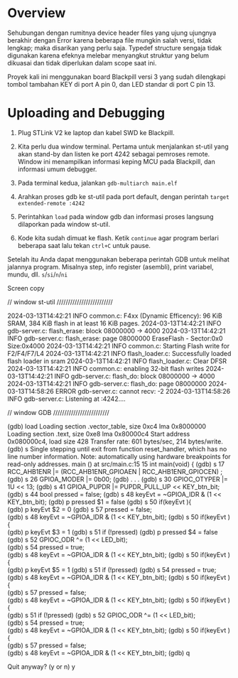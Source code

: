 # Overview

Sehubungan dengan rumitnya device header files yang ujung ujungnya berakhir dengan Error karena beberapa file mungkin salah versi, tidak lengkap; maka disarikan yang perlu saja.
Typedef structure sengaja tidak digunakan karena efeknya melebar menyangkut struktur yang belum dikuasai dan tidak diperlukan dalam scope saat ini.

Proyek kali ini menggunakan board Blackpill versi 3 yang sudah dilengkapi tombol tambahan KEY di port A pin 0, dan LED standar di port C pin 13.



# Uploading and Debugging


1. Plug STLink V2 ke laptop dan kabel SWD ke Blackpill.

2. Kita perlu dua window terminal. Pertama untuk menjalankan st-util yang akan stand-by dan listen ke port 4242 sebagai pemroses remote. Window ini menampilkan informasi keping MCU pada Blackpill, dan informasi umum debugger.

3. Pada terminal kedua, jalankan `gdb-multiarch main.elf` 

4. Arahkan proses gdb ke st-util pada port default, dengan perintah `target extended-remote :4242`

5. Perintahkan `load` pada window gdb dan informasi proses langsung dilaporkan pada window st-util.

6. Kode kita sudah dimuat ke flash. Ketik `continue` agar program berlari beberapa saat lalu tekan `ctrl+C` untuk pause.

Setelah itu Anda dapat menggunakan beberapa perintah GDB untuk melihat jalannya program. Misalnya step, info register (asembli), print variabel, mundu, dll. `s`/`si`/`n`/`ni`

Screen copy

// window st-util /////////////////////////


2024-03-13T14:42:21 INFO common.c: F4xx (Dynamic Efficency): 96 KiB SRAM, 384 KiB flash in at least 16 KiB pages.
2024-03-13T14:42:21 INFO gdb-server.c: flash_erase: block 08000000 -> 4000
2024-03-13T14:42:21 INFO gdb-server.c: flash_erase: page 08000000
EraseFlash - Sector:0x0 Size:0x4000 2024-03-13T14:42:21 INFO common.c: Starting Flash write for F2/F4/F7/L4
2024-03-13T14:42:21 INFO flash_loader.c: Successfully loaded flash loader in sram
2024-03-13T14:42:21 INFO flash_loader.c: Clear DFSR
2024-03-13T14:42:21 INFO common.c: enabling 32-bit flash writes
2024-03-13T14:42:21 INFO gdb-server.c: flash_do: block 08000000 -> 4000
2024-03-13T14:42:21 INFO gdb-server.c: flash_do: page 08000000
2024-03-13T14:58:26 ERROR gdb-server.c: cannot recv: -2
2024-03-13T14:58:26 INFO gdb-server.c: Listening at :4242....


// window GDB /////////////////////////

(gdb) load
Loading section .vector_table, size 0xc4 lma 0x8000000
Loading section .text, size 0xe8 lma 0x80000c4
Start address 0x080000c4, load size 428
Transfer rate: 601 bytes/sec, 214 bytes/write.
(gdb) s
Single stepping until exit from function reset_handler,
which has no line number information.
Note: automatically using hardware breakpoints for read-only addresses.
main () at src/main.c:15
15	int main(void) {
(gdb) s
17	  RCC_AHB1ENR |= (RCC_AHB1ENR_GPIOAEN | RCC_AHB1ENR_GPIOCEN) ;
(gdb) s
26	  GPIOA_MODER |= 0b00;
(gdb) 
. . .
(gdb) s
30	  GPIOC_OTYPER |= 1U << 13;
(gdb) s
41	  GPIOA_PUPDR |= PUPDR_PULL_UP << KEY_btn_bit;
(gdb) s
44	  bool pressed = false;
(gdb) s
48	    keyEvt = ~GPIOA_IDR & (1 << KEY_btn_bit); 
(gdb) p pressed
$1 = false
(gdb) s
50	    if(keyEvt ){              
(gdb) p keyEvt
$2 = 0
(gdb) s
57	      pressed = false;                
(gdb) s
48	    keyEvt = ~GPIOA_IDR & (1 << KEY_btn_bit); 
(gdb) s
50	    if(keyEvt ){                             
(gdb) p keyEvt
$3 = 1
(gdb) s
51	      if (!pressed)
(gdb) p pressed
$4 = false
(gdb) s
52	        GPIOC_ODR ^= (1 << LED_bit);  
(gdb) s
54	      pressed = true;                           
(gdb) s
48	    keyEvt = ~GPIOA_IDR & (1 << KEY_btn_bit); 
(gdb) s
50	    if(keyEvt ){                             
(gdb) p keyEvt
$5 = 1
(gdb) s
51	      if (!pressed)
(gdb) s
54	      pressed = true;                          
(gdb) s
48	    keyEvt = ~GPIOA_IDR & (1 << KEY_btn_bit); 
(gdb) s
50	    if(keyEvt ){                             
(gdb) s
57	      pressed = false;                  
(gdb) s
48	    keyEvt = ~GPIOA_IDR & (1 << KEY_btn_bit); 
(gdb) s
50	    if(keyEvt ){                              
(gdb) s
51	      if (!pressed)
(gdb) s
52	        GPIOC_ODR ^= (1 << LED_bit);  
(gdb) s
54	      pressed = true;                          
(gdb) s
48	    keyEvt = ~GPIOA_IDR & (1 << KEY_btn_bit); 
(gdb) s
50	    if(keyEvt ){                             
(gdb) s
57	      pressed = false;                  
(gdb) s
48	    keyEvt = ~GPIOA_IDR & (1 << KEY_btn_bit); 
(gdb) q

Quit anyway? (y or n) y
